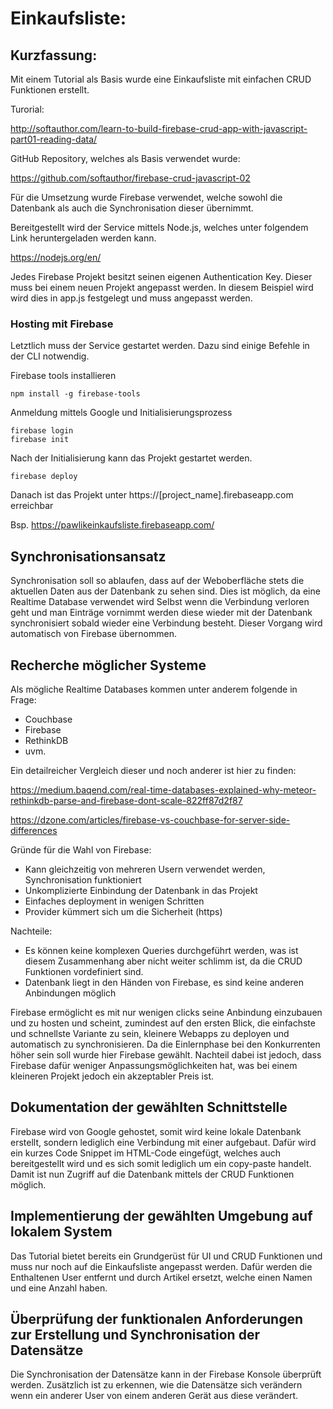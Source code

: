 # Einkaufsliste:

## Kurzfassung:

Mit einem Tutorial als Basis wurde eine Einkaufsliste mit einfachen CRUD Funktionen erstellt.

Turorial:

http://softauthor.com/learn-to-build-firebase-crud-app-with-javascript-part01-reading-data/

GitHub Repository, welches als Basis verwendet wurde: 

https://github.com/softauthor/firebase-crud-javascript-02


Für die Umsetzung wurde Firebase verwendet, welche sowohl die Datenbank als auch die Synchronisation dieser übernimmt.

Bereitgestellt wird der Service mittels Node.js, welches unter folgendem Link heruntergeladen werden kann.

https://nodejs.org/en/


Jedes Firebase Projekt besitzt seinen eigenen Authentication Key. Dieser muss bei einem neuen Projekt angepasst werden. In diesem Beispiel wird wird dies in app.js festgelegt und muss angepasst werden.

### Hosting mit Firebase
Letztlich muss der Service gestartet werden. Dazu sind einige Befehle in der CLI notwendig.

Firebase tools installieren

	npm install -g firebase-tools

Anmeldung mittels Google und Initialisierungsprozess 

	firebase login
	firebase init

Nach der Initialisierung kann das Projekt gestartet werden.

	firebase deploy
	
Danach ist das Projekt unter https://[project_name].firebaseapp.com erreichbar

Bsp. https://pawlikeinkaufsliste.firebaseapp.com/


## Synchronisationsansatz

Synchronisation soll so ablaufen, dass auf der Weboberfläche stets die aktuellen Daten aus der Datenbank zu sehen sind. 
Dies ist möglich, da eine Realtime Database verwendet wird
Selbst wenn die Verbindung verloren geht und man Einträge vornimmt werden diese wieder mit der Datenbank synchronisiert sobald wieder eine Verbindung besteht. Dieser Vorgang wird automatisch von Firebase übernommen.

## Recherche möglicher Systeme

Als mögliche Realtime Databases kommen unter anderem folgende in Frage:

+ Couchbase
+ Firebase
+ RethinkDB
+ uvm.

Ein detailreicher Vergleich dieser und noch anderer ist hier zu finden:

https://medium.baqend.com/real-time-databases-explained-why-meteor-rethinkdb-parse-and-firebase-dont-scale-822ff87d2f87

https://dzone.com/articles/firebase-vs-couchbase-for-server-side-differences

Gründe für die Wahl von Firebase:

+ Kann gleichzeitig von mehreren Usern verwendet werden, Synchronisation funktioniert
+ Unkomplizierte Einbindung der Datenbank in das Projekt
+ Einfaches deployment in wenigen Schritten
+ Provider kümmert sich um die Sicherheit (https)

Nachteile:

- Es können keine komplexen Queries durchgeführt werden, was ist diesem Zusammenhang aber nicht weiter schlimm ist, da die CRUD Funktionen vordefiniert sind.
- Datenbank liegt in den Händen von Firebase, es sind keine anderen Anbindungen möglich

Firebase ermöglicht es mit nur wenigen clicks seine Anbindung einzubauen und zu hosten und scheint, zumindest auf den ersten Blick, die einfachste und schnellste Variante zu sein, kleinere Webapps zu deployen und automatisch zu synchronisieren. Da die Einlernphase bei den Konkurrenten höher sein soll wurde hier Firebase gewählt. Nachteil dabei ist jedoch, dass Firebase dafür weniger Anpassungsmöglichkeiten hat, was bei einem kleineren Projekt jedoch ein akzeptabler Preis ist.

## Dokumentation der gewählten Schnittstelle

Firebase wird von Google gehostet, somit wird keine lokale Datenbank erstellt, sondern lediglich eine Verbindung mit einer aufgebaut.
Dafür wird ein kurzes Code Snippet im HTML-Code eingefügt, welches auch bereitgestellt wird und es sich somit lediglich um ein copy-paste handelt.
Damit ist nun Zugriff auf die Datenbank mittels der CRUD Funktionen möglich.



## Implementierung der gewählten Umgebung auf lokalem System

Das Tutorial bietet bereits ein Grundgerüst für UI und CRUD Funktionen und muss nur noch auf die Einkaufsliste angepasst werden. Dafür werden die Enthaltenen User entfernt und durch Artikel ersetzt, welche einen Namen und eine Anzahl haben.


## Überprüfung der funktionalen Anforderungen zur Erstellung und Synchronisation der Datensätze

Die Synchronisation der Datensätze kann in der Firebase Konsole überprüft werden. 
Zusätzlich ist zu erkennen, wie die Datensätze sich verändern wenn ein anderer User von einem anderen Gerät aus diese verändert.







